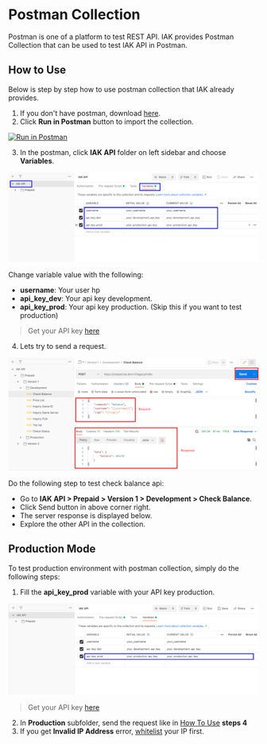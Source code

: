 # Postman Collection

Postman is one of a platform to test REST API. IAK provides Postman Collection that can be used to test IAK API in Postman.

## How to Use

Below is step by step how to use postman collection that IAK already provides.

  1. If you don't have postman, download [here](https://www.postman.com/downloads).
  2. Click **Run in Postman** button to import the collection.

  [![Run in Postman](https://run.pstmn.io/button.svg)](https://app.getpostman.com/run-collection/1f6f2b4bdd88c351bbcc)

  3. In the postman, click **IAK API** folder on left sidebar and choose **Variables**. 
  
  ![Initialize Postman Collection](../assets/images/postman-collection/initialize.png)

  Change variable value with the following:
  
  - **username**: Your user hp
  - **api_key_dev**: Your api key development. 
  - **api_key_prod**: Your api key production. (Skip this if you want to test production)

<!-- theme: info -->

> Get your API key [here](https://developer.iak.id/access-key)
  
  4. Lets try to send a request. 
  
![Test Request](../assets/images/postman-collection/test.png)

  Do the following step to test check balance api:
  
  - Go to **IAK API > Prepaid > Version 1 > Development > Check Balance**. 
  - Click Send button in above corner right.
  - The server response is displayed below.
  - Explore the other API in the collection.

## Production Mode

To test production environment with postman collection, simply do the following steps:

  1. Fill the **api_key_prod** variable with your API key production.

![API Key prod](../assets/images/postman-collection/api_key_prod.png)

<!-- theme: info -->

> Get your API key [here](https://developer.iak.id/access-key)

  2. In **Production** subfolder, send the request like in [How To Use](#how-to-use) **steps 4**
  3. If you get **Invalid IP Address** error, [whitelist](https://developer.iak.id/prod-setting) your IP first.
